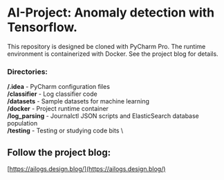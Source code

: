 # AI-Project: Anomaly detection with Tensorflow.

This repository is designed be cloned with PyCharm Pro. The runtime environment is containerized with Docker. See the project blog for details.

### Directories:  
**/.idea** - PyCharm configuration files \
**/classifier** - Log classifier code \
**/datasets** - Sample datasets for machine learning \
**/docker** - Project runtime container \
**/log_parsing** - Journalctl JSON scripts and ElasticSearch database population \
**/testing** - Testing or studying code bits \

## Follow the project blog:
[https://ailogs.design.blog/](https://ailogs.design.blog/)  


